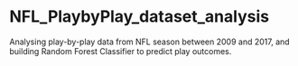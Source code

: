 # NFL_PlaybyPlay_dataset_analysis
 Analysing play-by-play data from NFL season between 2009 and 2017, and building Random Forest Classifier to predict play outcomes.

